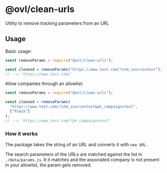 # @ovl/clean-urls

Utility to remove tracking parameters from an URL

## Usage

Basic usage:

```js
const removeParams = require("@ovl/clean-urls");

const cleaned = removeParams("https://www.test.com/?utm_source=test");
// --> 'https://www.test.com/'
```

Allow companies through an allowlist:

```js
const removeParams = require("@ovl/clean-urls");

const cleaned = removeParams(
  "https://www.test.com/?utm_source=test&pk_campaign=test",
  ["Piwik"]
);
// --> 'https://www.test.com/?pk_campaign=test'
```

### How it works

The package takes the string of an URL and converts it with `new URL`.

The search parameters of the URLs are matched against the list in `./data/params.js`. It it matches and the associated company is not present in your allowlist, the param gets removed.
